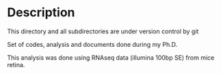 Description
===========

This directory and all subdirectories are under version control by git

Set of codes, analysis and documents done during my Ph.D.

This analysis was done using RNAseq data (illumina 100bp SE) from mice retina.

